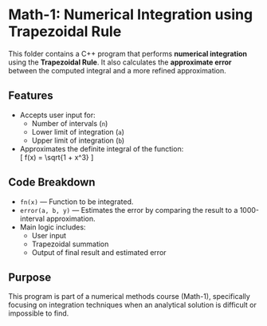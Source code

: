 # Math-1: Numerical Integration using Trapezoidal Rule

This folder contains a C++ program that performs **numerical integration** using the **Trapezoidal Rule**. It also calculates the **approximate error** between the computed integral and a more refined approximation.

## Features

- Accepts user input for:
  - Number of intervals (`n`)
  - Lower limit of integration (`a`)
  - Upper limit of integration (`b`)
- Approximates the definite integral of the function:  
  \[
  f(x) = \sqrt{1 + x^3}
  \]

## Code Breakdown

- `fn(x)` — Function to be integrated.
- `error(a, b, y)` — Estimates the error by comparing the result to a 1000-interval approximation.
- Main logic includes:
  - User input
  - Trapezoidal summation
  - Output of final result and estimated error

## Purpose

This program is part of a numerical methods course (Math-1), specifically focusing on integration techniques when an analytical solution is difficult or impossible to find.

```
